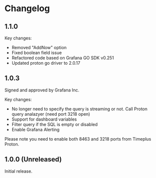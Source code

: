# Changelog

## 1.1.0

Key changes:

* Removed "AddNow" option
* Fixed boolean field issue
* Refactored code based on Grafana GO SDK v0.251
* Updated proton go driver to 2.0.17

## 1.0.3

Signed and approved by Grafana Inc.

Key changes:

* No longer need to specify the query is streaming or not. Call Proton query analazyer (need port 3218 open)
* Support for dashboard variables
* Filter query if the SQL is empty or disabled
* Enable Grafana Alerting

Please note you need to enable both 8463 and 3218 ports from Timeplus Proton.

## 1.0.0 (Unreleased)

Initial release.
